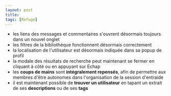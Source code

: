 ```yaml
---
layout: post
title:
tags: [Refuge]
---
```


- les liens des messages et commentaires s'ouvrent désormais toujours dans un nouvel onglet
- les filtres de la bibliothèque fonctionnent désormais correctement
- la localisation de l'utilisateur est désormais indiquée dans sa popup de profil
- la modale des résultats de recherche peut maintenant se fermer en cliquant à côté ou en appuyant sur Echap
- les **coups de mains** sont **intégralement repensés**, afin de permettre aux membres d'être autonomes dans l'organisation de la session d'entraide
- il est maintenant possible de **trouver un utilisateur** en tapant un extrait de ses **descriptions** ou de ses **tags**
